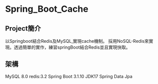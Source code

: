# Spring_Boot_Cache
## Project簡介
以Springboot結合Redis及MySQL,實現cache機制。
採用NoSQL-Redis來實現。透過簡單的實作，練習springBoot結合Redis並且實現快取。

## 架構
MySQL 8.0
redis:3.2
Spring Boot 3.1.10
JDK17
Spring Data Jpa
